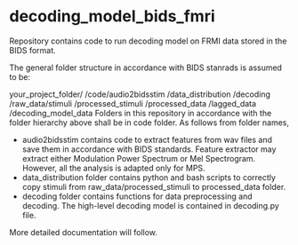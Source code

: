 # decoding_model_bids_fmri
Repository contains code to run decoding model on FRMI data stored in the BIDS format.

The general folder structure in accordance with BIDS stanrads is assumed to be:

your_project_folder/
                   /code/audio2bidsstim
                        /data_distribution
                        /decoding
                   /raw_data/stimuli
                            /processed_stimuli
                   /processed_data
                   /lagged_data
                   /decoding_model_data
Folders in this repository in accordance with the folder hierarchy above shall be in code folder.
As follows from folder names, 
- audio2bidsstim contains code to extract features from wav files and save them in accordance with BIDS standards.
  Feature extractor may extract either Modulation Power Spectrum or Mel Spectrogram. However, all the analysis is adapted only for MPS.
- data_distribution folder contains python and bash scripts to correctly copy stimuli from raw_data/processed_stimuli to processed_data folder.
- decoding folder contains functions for data preprocessing and decoding. The high-level decoding model is contained in decoding.py file.

More detailed documentation will follow.
